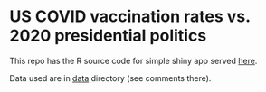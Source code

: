 # US COVID vaccination rates vs. 2020 presidential politics

This repo has the R source code for simple shiny app served [here](jahoo.shinyapps.io/vaxpolitics).

Data used are in [data](./data) directory (see comments there).

